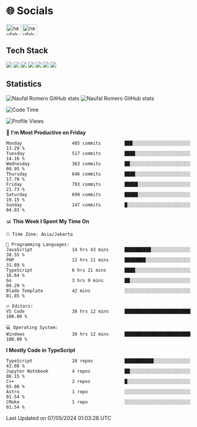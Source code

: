 <h1 align="">🌐 Socials</h1>
<p align="left">
<a href="https://linkedin.com/in/naufal-romero-putra-pratama-9ab816177/" target="blank"><img align="center" src="https://raw.githubusercontent.com/rahuldkjain/github-profile-readme-generator/master/src/images/icons/Social/linked-in-alt.svg" alt="naufalromero" height="30" width="40" /></a>
<a href="https://instagram.com/naufalromero" target="blank"><img align="center" src="https://raw.githubusercontent.com/rahuldkjain/github-profile-readme-generator/master/src/images/icons/Social/instagram.svg" alt="naufalromero" height="30" width="40" /></a>
</p>


<h2 align="">Tech Stack</h2>
<div align="">
  <img src="https://img.shields.io/badge/next.js-000000?style=for-the-badge&logo=nextdotjs&logoColor=white"/>
 <img src="https://img.shields.io/badge/typescript-%23007ACC.svg?style=for-the-badge&logo=typescript&logoColor=white"/>
 <img src="https://img.shields.io/badge/react-%2320232a.svg?style=for-the-badge&logo=react&logoColor=%2361DAFB"/>
 <img src="https://img.shields.io/badge/tailwindcss-%2338B2AC.svg?style=for-the-badge&logo=tailwind-css&logoColor=white"/>
 <img src="https://img.shields.io/badge/Prisma-3982CE?style=for-the-badge&logo=Prisma&logoColor=white"/>
 <img src="https://img.shields.io/badge/javascript-%23323330.svg?style=for-the-badge&logo=javascript&logoColor=%23F7DF1E"/>
 <img src="https://img.shields.io/badge/java-%23ED8B00.svg?style=for-the-badge&logo=openjdk&logoColor=white"/>
</div>


<h2 align="">Statistics</h2>
<div align="">
<img src="https://github-readme-stats-xi-nine-74.vercel.app/api?username=romves&show_icons=true&theme=tokyonight&include_all_commits=true&count_private=true" alt="Naufal Romero GitHub stats"/>
<img src="https://github-readme-stats-xi-nine-74.vercel.app/api/top-langs/?username=romves&theme=tokyonight&hide_border=false&include_all_commits=true&count_private=true&layout=compact" alt="Naufal Romero GitHub stats"/>
</div>

<!--START_SECTION:waka-->
![Code Time](http://img.shields.io/badge/Code%20Time-1%2C058%20hrs%2041%20mins-blue)

![Profile Views](http://img.shields.io/badge/Profile%20Views-22-blue)

📅 **I'm Most Productive on Friday** 

```text
Monday                   485 commits         ███░░░░░░░░░░░░░░░░░░░░░░   13.29 % 
Tuesday                  517 commits         ████░░░░░░░░░░░░░░░░░░░░░   14.16 % 
Wednesday                363 commits         ██░░░░░░░░░░░░░░░░░░░░░░░   09.95 % 
Thursday                 646 commits         ████░░░░░░░░░░░░░░░░░░░░░   17.70 % 
Friday                   793 commits         █████░░░░░░░░░░░░░░░░░░░░   21.73 % 
Saturday                 699 commits         █████░░░░░░░░░░░░░░░░░░░░   19.15 % 
Sunday                   147 commits         █░░░░░░░░░░░░░░░░░░░░░░░░   04.03 % 
```


📊 **This Week I Spent My Time On** 

```text
🕑︎ Time Zone: Asia/Jakarta

💬 Programming Languages: 
JavaScript               14 hrs 43 mins      ██████████░░░░░░░░░░░░░░░   38.55 % 
PHP                      12 hrs 11 mins      ████████░░░░░░░░░░░░░░░░░   31.89 % 
TypeScript               6 hrs 21 mins       ████░░░░░░░░░░░░░░░░░░░░░   16.64 % 
Go                       3 hrs 9 mins        ██░░░░░░░░░░░░░░░░░░░░░░░   08.29 % 
Blade Template           42 mins             ░░░░░░░░░░░░░░░░░░░░░░░░░   01.85 % 

🔥 Editors: 
VS Code                  38 hrs 12 mins      █████████████████████████   100.00 % 

💻 Operating System: 
Windows                  38 hrs 12 mins      █████████████████████████   100.00 % 
```

**I Mostly Code in TypeScript** 

```text
TypeScript               28 repos            ███████████░░░░░░░░░░░░░░   43.08 % 
Jupyter Notebook         4 repos             ██░░░░░░░░░░░░░░░░░░░░░░░   06.15 % 
C++                      2 repos             █░░░░░░░░░░░░░░░░░░░░░░░░   03.08 % 
Astro                    1 repo              ░░░░░░░░░░░░░░░░░░░░░░░░░   01.54 % 
CMake                    1 repo              ░░░░░░░░░░░░░░░░░░░░░░░░░   01.54 % 
```




 Last Updated on 07/05/2024 01:03:28 UTC
<!--END_SECTION:waka-->
